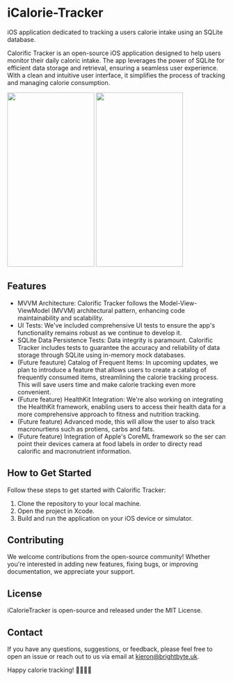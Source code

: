 # iCalorie-Tracker
iOS application dedicated to tracking a users calorie intake using an SQLite database. 

Calorific Tracker is an open-source iOS application designed to help users monitor their daily caloric intake. The app leverages the power of SQLite for efficient data storage and retrieval, ensuring a seamless user experience. 
With a clean and intuitive user interface, it simplifies the process of tracking and managing calorie consumption.


<img src="https://kmc-technologies.ltd/icalorietracker/images/MainScreen.png" width="200" height="400" />

<img src="https://kmc-technologies.ltd/icalorietracker/images/AddScreen.png" width="200" height="400" />



<h2>
Features
</h2>

<ul>
  <li>
    MVVM Architecture: Calorific Tracker follows the Model-View-ViewModel (MVVM) architectural pattern, enhancing code maintainability and scalability.
  </li>
  <li>
    UI Tests: We've included comprehensive UI tests to ensure the app's functionality remains robust as we continue to develop it.
  </li>
  <li>
    SQLite Data Persistence Tests: Data integrity is paramount. Calorific Tracker includes tests to guarantee the accuracy and reliability of data storage through SQLite using in-memory mock databases.
  </li>
  <li>
    (Future feauture) Catalog of Frequent Items: In upcoming updates, we plan to introduce a feature that allows users to create a catalog of frequently consumed items, streamlining the calorie tracking process. This will save users time and make calorie tracking even more convenient.
  </li>
  <li>
    (Future feature) HealthKit Integration: We're also working on integrating the HealthKit framework, enabling users to access their health data for a more comprehensive approach to fitness and nutrition tracking.
  </li>
  <li>
    (Future feature) Advanced mode, this will allow the user to also track macronurtiens such as protiens, carbs and fats.
  </li>
  <li>
    (Future feature) Integration of Apple's CoreML framework so the ser can point their devices camera at food labels in order to directy read calorific and macronutrient information. 
  </li>
</ul>

<h2>
  How to Get Started
</h2>

Follow these steps to get started with Calorific Tracker:

<ol>
  <li>
    Clone the repository to your local machine.
  </li>
  <li>
    Open the project in Xcode.
  </li>
  <li>
    Build and run the application on your iOS device or simulator.
  </li>
</ol>

<h2>
  Contributing
</h2>

We welcome contributions from the open-source community! Whether you're interested in adding new features, fixing bugs, or improving documentation, we appreciate your support.

<h2>
  License
</h2>

iCalorieTracker is open-source and released under the MIT License.

<h2>
  Contact
</h2>

If you have any questions, suggestions, or feedback, please feel free to open an issue or reach out to us via email at kieron@brightbyte.uk.

Happy calorie tracking! 🍏🥦🏋️‍♂️
